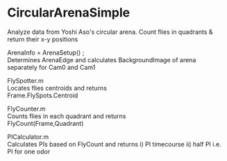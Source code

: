 # CircularArenaSimple
 Analyze data from Yoshi Aso's circular arena.  Count flies in quadrants & return their x-y positions

ArenaInfo = ArenaSetup() ;  
Determines ArenaEdge and calculates BackgroundImage of arena separately for Cam0 and Cam1

FlySpotter.m  
Locates flies centroids and returns  
		Frame.FlySpots.Centroid

FlyCounter.m  
Counts flies in each quadrant and returns  
		FlyCount(Frame,Quadrant)

PICalculator.m  
Calculates PIs based on FlyCount and returns i) PI timecourse ii) half PI i.e. PI for one odor